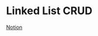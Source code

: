 # Linked List CRUD

[Notion](https://jnaimxiii.notion.site/03-Linked-List-CRUD-2a1041c7c6dc488187d201712ecf7c45)
